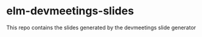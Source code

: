 # elm-devmeetings-slides
This repo contains the slides generated by the devmeetings slide generator
